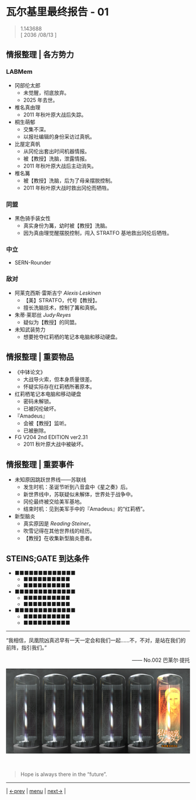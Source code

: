 # 瓦尔基里最终报告 - 01
> 1.143688  
> [ 2036 /08/13 ]  

## 情报整理 | 各方势力
### LABMem
- 冈部伦太郎
  - 未觉醒，彻底放弃。
  - 2025 年去世。
- 椎名真由理
  - 2011 年秋叶原大战后失踪。
- 桐生萌郁
  - 交集不深。
  - 以报社编辑的身份采访过真帆。
- 比屋定真帆
  - 从冈伦出套出时间机器情报。
  - 被【教授】洗脑，泄露情报。
  - 2011 年秋叶原大战后主动消失。
- 椎名篝
  - 被【教授】洗脑，后为了母亲摆脱控制。
  - 2011 年秋叶原大战时救出冈伦而牺牲。

### 同盟  
- 黑色骑手装女性
  - 真实身份为篝，幼时被【教授】洗脑。
  - 因为真由理觉醒摆脱控制，闯入 STRATFO 基地救出冈伦后牺牲。

### 中立  
- SERN-Rounder

### 敌对  
- 阿莱克西斯·雷斯吉宁 *Alexis·Leskinen*
  - 【美】STRATFO，代号【教授】。
  - 擅长洗脑技术，控制了篝和真帆。
- 朱蒂·莱耶丝 *Judy·Reyes*
  - 疑似为【教授】的同盟。
- 未知武装势力
  - 想要抢夺红莉栖的笔记本电脑和移动硬盘。

## 情报整理 | 重要物品
- 《中钵论文》
  - 大战导火索，但本身质量很差。
  - 怀疑实际存在红莉栖所著原本。
- 红莉栖笔记本电脑和移动硬盘
  - 密码未解锁。
  - 已被冈伦破坏。
- 『Amadeus』
  - 会被【教授】监听。
  - 已被删除。
- FG V204 2nd EDITION ver2.31
  - 2011 秋叶原大战中被破坏。

## 情报整理 | 重要事件
- 未知原因跳跃世界线——苏联线
  - 发生时机：圣诞节听到八音盒中《星之奏》后。
  - 新世界线中，苏联疑似未解体，世界处于战争中。
  - 冈伦最终被交给美军基地。
  - 结束时机：见到美军手中的『Amadeus』的“红莉栖”。
- 新型脑炎
  - 真实原因是 *Reading·Steiner*。
  - 吹雪记得在其他世界线的经历。
  - 【教授】在收集新型脑炎患者。

## STEINS;GATE 到达条件
- ■■■■■■■■■■■■■
  - ■■■■■■■■■■
  - ■■■■■■■■■■
- ■■■■■■■■■■■■■
  - ■■■■■■■■■■
  - ■■■■■■■■■■
- ■■■■■■■■■■■■■
  - ■■■■■■■■■■
  - ■■■■■■■■■■

---

“我相信，凤凰院凶真迟早有一天一定会和我们一起……不，不对，是站在我们的前阵，指引我们。”  
<p align="right">  —— No.002 巴莱尔·提托 </p>  


![](../img/0049-1.png)


<br/>

> Hope is always there in the “future”.
---

| [←prev](./0048) | [menu](../) | [next→](./0050) |

